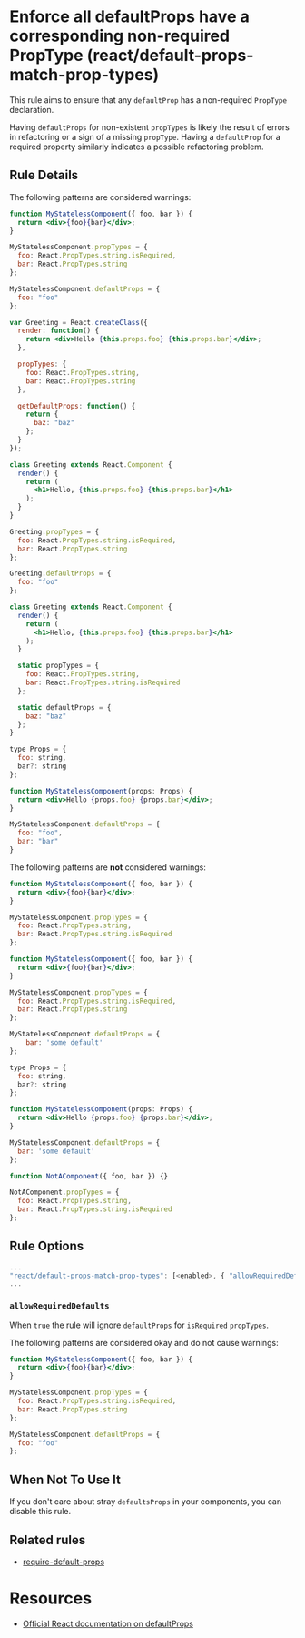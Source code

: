 # Enforce all defaultProps have a corresponding non-required PropType (react/default-props-match-prop-types)

This rule aims to ensure that any `defaultProp` has a non-required `PropType` declaration.

Having `defaultProps` for non-existent `propTypes` is likely the result of errors in refactoring
or a sign of a missing `propType`. Having a `defaultProp` for a required property similarly
indicates a possible refactoring problem.

## Rule Details

The following patterns are considered warnings:

```jsx
function MyStatelessComponent({ foo, bar }) {
  return <div>{foo}{bar}</div>;
}

MyStatelessComponent.propTypes = {
  foo: React.PropTypes.string.isRequired,
  bar: React.PropTypes.string
};

MyStatelessComponent.defaultProps = {
  foo: "foo"
};
```

```jsx
var Greeting = React.createClass({
  render: function() {
    return <div>Hello {this.props.foo} {this.props.bar}</div>;
  },

  propTypes: {
    foo: React.PropTypes.string,
    bar: React.PropTypes.string
  },

  getDefaultProps: function() {
    return {
      baz: "baz"
    };
  }
});
```

```jsx
class Greeting extends React.Component {
  render() {
    return (
      <h1>Hello, {this.props.foo} {this.props.bar}</h1>
    );
  }
}

Greeting.propTypes = {
  foo: React.PropTypes.string.isRequired,
  bar: React.PropTypes.string
};

Greeting.defaultProps = {
  foo: "foo"
};
```

```jsx
class Greeting extends React.Component {
  render() {
    return (
      <h1>Hello, {this.props.foo} {this.props.bar}</h1>
    );
  }

  static propTypes = {
    foo: React.PropTypes.string,
    bar: React.PropTypes.string.isRequired
  };

  static defaultProps = {
    baz: "baz"
  };
}
```

```jsx
type Props = {
  foo: string,
  bar?: string
};

function MyStatelessComponent(props: Props) {
  return <div>Hello {props.foo} {props.bar}</div>;
}

MyStatelessComponent.defaultProps = {
  foo: "foo",
  bar: "bar"
}
```

The following patterns are **not** considered warnings:

```jsx
function MyStatelessComponent({ foo, bar }) {
  return <div>{foo}{bar}</div>;
}

MyStatelessComponent.propTypes = {
  foo: React.PropTypes.string,
  bar: React.PropTypes.string.isRequired
};
```

```jsx
function MyStatelessComponent({ foo, bar }) {
  return <div>{foo}{bar}</div>;
}

MyStatelessComponent.propTypes = {
  foo: React.PropTypes.string.isRequired,
  bar: React.PropTypes.string
};

MyStatelessComponent.defaultProps = {
    bar: 'some default'
};
```

```jsx
type Props = {
  foo: string,
  bar?: string
};

function MyStatelessComponent(props: Props) {
  return <div>Hello {props.foo} {props.bar}</div>;
}

MyStatelessComponent.defaultProps = {
  bar: 'some default'
};
```

```js
function NotAComponent({ foo, bar }) {}

NotAComponent.propTypes = {
  foo: React.PropTypes.string,
  bar: React.PropTypes.string.isRequired
};
```

## Rule Options

```js
...
"react/default-props-match-prop-types": [<enabled>, { "allowRequiredDefaults": <boolean> }]
...
```

### `allowRequiredDefaults`

When `true` the rule will ignore `defaultProps` for `isRequired` `propTypes`.

The following patterns are considered okay and do not cause warnings:

```jsx
function MyStatelessComponent({ foo, bar }) {
  return <div>{foo}{bar}</div>;
}

MyStatelessComponent.propTypes = {
  foo: React.PropTypes.string.isRequired,
  bar: React.PropTypes.string
};

MyStatelessComponent.defaultProps = {
  foo: "foo"
};
```

## When Not To Use It

If you don't care about stray `defaultsProps` in your components, you can disable this rule.

## Related rules

- [require-default-props](./require-default-props.md)

# Resources
- [Official React documentation on defaultProps](https://facebook.github.io/react/docs/typechecking-with-proptypes.html#default-prop-values)

